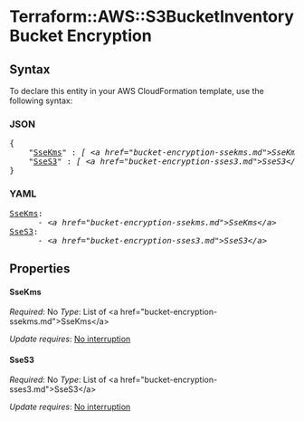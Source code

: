 # Terraform::AWS::S3BucketInventory Bucket Encryption

## Syntax

To declare this entity in your AWS CloudFormation template, use the following syntax:

### JSON

<pre>
{
    "<a href="#ssekms" title="SseKms">SseKms</a>" : <i>[ &lt;a href=&#34;bucket-encryption-ssekms.md&#34;&gt;SseKms&lt;/a&gt;, ... ]</i>,
    "<a href="#sses3" title="SseS3">SseS3</a>" : <i>[ &lt;a href=&#34;bucket-encryption-sses3.md&#34;&gt;SseS3&lt;/a&gt;, ... ]</i>
}
</pre>

### YAML

<pre>
<a href="#ssekms" title="SseKms">SseKms</a>: <i>
      - &lt;a href=&#34;bucket-encryption-ssekms.md&#34;&gt;SseKms&lt;/a&gt;</i>
<a href="#sses3" title="SseS3">SseS3</a>: <i>
      - &lt;a href=&#34;bucket-encryption-sses3.md&#34;&gt;SseS3&lt;/a&gt;</i>
</pre>

## Properties

#### SseKms

_Required_: No
_Type_: List of &lt;a href=&#34;bucket-encryption-ssekms.md&#34;&gt;SseKms&lt;/a&gt;

_Update requires_: [No interruption](https://docs.aws.amazon.com/AWSCloudFormation/latest/UserGuide/using-cfn-updating-stacks-update-behaviors.html#update-no-interrupt)

#### SseS3

_Required_: No
_Type_: List of &lt;a href=&#34;bucket-encryption-sses3.md&#34;&gt;SseS3&lt;/a&gt;

_Update requires_: [No interruption](https://docs.aws.amazon.com/AWSCloudFormation/latest/UserGuide/using-cfn-updating-stacks-update-behaviors.html#update-no-interrupt)


